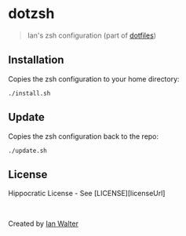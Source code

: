 # dotzsh
> Ian's zsh configuration (part of
  [dotfiles](https://github.com/ianwalter/dotfiles))

## Installation

Copies the zsh configuration to your home directory:

```console
./install.sh
```

## Update

Copies the zsh configuration back to the repo:

```console
./update.sh
```

## License

Hippocratic License - See [LICENSE][licenseUrl]

&nbsp;

Created by [Ian Walter](https://ianwalter.dev)
